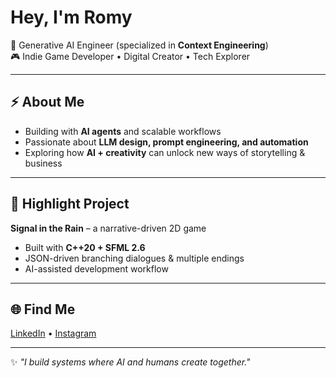 # Hey, I'm Romy  

🚀 Generative AI Engineer (specialized in **Context Engineering**)  
🎮 Indie Game Developer • Digital Creator • Tech Explorer  

---

## ⚡ About Me  
- Building with **AI agents** and scalable workflows  
- Passionate about **LLM design, prompt engineering, and automation**  
- Exploring how **AI + creativity** can unlock new ways of storytelling & business  

---

## 🎯 Highlight Project  
**Signal in the Rain** – a narrative-driven 2D game  
- Built with **C++20 + SFML 2.6**  
- JSON-driven branching dialogues & multiple endings  
- AI-assisted development workflow  

---

## 🌐 Find Me  
[LinkedIn](https://linkedin.com/in/romy-rianata) • [Instagram](https://instagram.com/romyr911)  

---

✨ *"I build systems where AI and humans create together."*  

